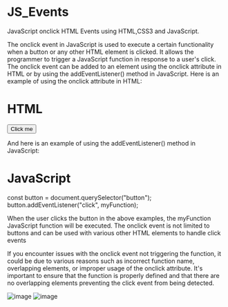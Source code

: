 # JS_Events
JavaScript onclick HTML Events using HTML,CSS3 and JavaScript.

The onclick event in JavaScript is used to execute a certain functionality when a button or any other HTML element is clicked. It allows the programmer to trigger a JavaScript function in response to a user's click. The onclick event can be added to an element using the onclick attribute in HTML or by using the addEventListener() method in JavaScript. Here is an example of using the onclick attribute in HTML:

# HTML

<button onclick="myFunction()">Click me</button>

And here is an example of using the addEventListener() method in JavaScript:

# JavaScript

const button = document.querySelector("button");
button.addEventListener("click", myFunction);

When the user clicks the button in the above examples, the myFunction JavaScript function will be executed. The onclick event is not limited to buttons and can be used with various other HTML elements to handle click events

If you encounter issues with the onclick event not triggering the function, it could be due to various reasons such as incorrect function name, overlapping elements, or improper usage of the onclick attribute. It's important to ensure that the function is properly defined and that there are no overlapping elements preventing the click event from being detected.

![image](https://github.com/RenuckaM/JS_Events/assets/147283564/3de29140-8f8c-4f22-8d9e-3671529062ce)
![image](https://github.com/RenuckaM/JS_Events/assets/147283564/59a2972f-3ec6-4585-b0f2-6c1227d3f0fd)




